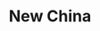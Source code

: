 ---
layout: place
title: "New China"
permalink: /indiana/fishers/new-china.html
stateAbbr: IN
stateName: Indiana
cityName: Fishers
place_id: ChIJ_YhbJVqzFIgR2GgAq_Np3k8
photos:
  - name: >-
      places/ChIJ_YhbJVqzFIgR2GgAq_Np3k8/photos/AUy1YQ0HJkctL99T2ODRZdBDpHncvqsAZc5Pahw7w3E2mXGUybj6KF6JQxULNjOLMgRMJR5D_YKwxEgOBh1ykj7ahGIR27iatLhK7e84vM4DNlFdJlIISgNno52WHxaLnY2Kprjw9L2m5UpJMFGrdnjCfEASA2YGpr_8deDgeXUVs5pPi4fLlxSuqwXadyqY7GEm-bnfYOoi3cqlkGDSnZfHBnUXJCvgplOQ7SejclW20moPN8mgeciu6CiiqkpA1oYz33C9utdIaPGIXRv5a3LBd1FhCVVPBneBQ9_hLePb3tiDdQ
    widthPx: 4800
    heightPx: 2700
    authorAttributions:
      - displayName: New China
        uri: https://maps.google.com/maps/contrib/103707325832862323509
        photoUri: >-
          https://lh3.googleusercontent.com/a-/ALV-UjWQokZppJmL3QoYZ7NfYnTc-9rWf32Z4OFdjyk3BZsBPEKZI3u1=s100-p-k-no-mo
    flagContentUri: >-
      https://www.google.com/local/imagery/report/?cb_client=maps_api_places.places_api&image_key=!1e10!2sAF1QipMwxwW4SjNz3qb-EJcxVy0_7-LB9TUwebTUAMvg&hl=en-US
    googleMapsUri: >-
      https://www.google.com/maps/place//data=!3m4!1e2!3m2!1sAF1QipMwxwW4SjNz3qb-EJcxVy0_7-LB9TUwebTUAMvg!2e10!4m2!3m1!1s0x8814b35a255b88fd:0x4fde69f3ab0068d8
  - name: >-
      places/ChIJ_YhbJVqzFIgR2GgAq_Np3k8/photos/AUy1YQ3wWtOBqkcnm6vd47q21OMowz2t405mQYDKDKBGQT_G1mFzVe7QBbvuXUj7U3lIc4Ljn6b1ZjDMG1CpwJKvSENMSoX0IeIwozQgpAJxbhXKWYbMlom302yu8TB5DNHmw48O03t6RH_ygTShnP7jgXTHiQGzY9A1icOAwwrRSYDfUsrBgek8zYJFDjGATV7JsRf-ySTv_dfrlQISXJwERUsDjrGBfvp7zkXraQKCkMQpuQ-E4kCkotFjCKgF9UC66n5XFF7-rErXd3qheR1eqDZspqX2ZSXZxVjjJFmXIt3ivQ
    widthPx: 1290
    heightPx: 936
    authorAttributions:
      - displayName: New China
        uri: https://maps.google.com/maps/contrib/103707325832862323509
        photoUri: >-
          https://lh3.googleusercontent.com/a-/ALV-UjWQokZppJmL3QoYZ7NfYnTc-9rWf32Z4OFdjyk3BZsBPEKZI3u1=s100-p-k-no-mo
    flagContentUri: >-
      https://www.google.com/local/imagery/report/?cb_client=maps_api_places.places_api&image_key=!1e10!2sAF1QipM02o5AQIWD8k8bkul9HQ8q_gBzJ2PPSzons4SN&hl=en-US
    googleMapsUri: >-
      https://www.google.com/maps/place//data=!3m4!1e2!3m2!1sAF1QipM02o5AQIWD8k8bkul9HQ8q_gBzJ2PPSzons4SN!2e10!4m2!3m1!1s0x8814b35a255b88fd:0x4fde69f3ab0068d8
  - name: >-
      places/ChIJ_YhbJVqzFIgR2GgAq_Np3k8/photos/AUy1YQ1No0fZcRgsvpI89bqvpYFvo3fVLF8JSVt40h8rKfIB33iaU1iLBkRe14htzhCNCR1PKlKxNyNPWGeGVbe_APVS5nltnVVg0IzJz6Xxrm3_S4VWSSsJMetRKhXReCjcttiyw4jIZSMLISijYjEQaFmnTjrrWqD8hKd-NyxIHPCZH90I0cUnOts1KRuSj-ZZm7BEUcrJM_XcuYuXNCRCZ-ut_9_r8pOBthby8DWZ9EN0XZKjg1Vy5SUUG1wiuZ6cLLUhLE4Sdll8syuWoIGBQ6ExEC-gw2HNhfArPL2Dac5v4g1vsRqsKeb1vw4-NP1Q899x7vu0Z0k-tcBkGKi2KTLMT50iCRMoIHoYtwfSoPtqzKxkvlduNVd0MrvyMdWKnR0yHvXDsIN5Vf3ZDLgTK5kwfkx-tb7QYs-b-bUGye0M6VDfvdF1C454ArXsdw2E
    widthPx: 4000
    heightPx: 3000
    authorAttributions:
      - displayName: Anthony Lillig
        uri: https://maps.google.com/maps/contrib/114141944148882947878
        photoUri: >-
          https://lh3.googleusercontent.com/a-/ALV-UjWxb2BO-vXB0jC36myifeihWEgPjju3KzcXUjsr6upTnlLYcW3I=s100-p-k-no-mo
    flagContentUri: >-
      https://www.google.com/local/imagery/report/?cb_client=maps_api_places.places_api&image_key=!1e10!2sCIABIhAGbzzgMTPJKGfR0w0ADczC&hl=en-US
    googleMapsUri: >-
      https://www.google.com/maps/place//data=!3m4!1e2!3m2!1sCIABIhAGbzzgMTPJKGfR0w0ADczC!2e10!4m2!3m1!1s0x8814b35a255b88fd:0x4fde69f3ab0068d8
  - name: >-
      places/ChIJ_YhbJVqzFIgR2GgAq_Np3k8/photos/AUy1YQ2eWmU68Zfmq2m6A6fH-Vz18aQtQLKN7i2XZaIPphbhDFTXbN00Kfi7-nQBbneeB7zUQFhSVHxtDFePohT1nNhtBAd9ioXSC8v_CHiQHasLdua6PSznrv1ti12YphMirXMCdIs5OnAnoBUpatIXXurL8LbRaRHEuRHsFh-MquxZ210RQQ27dur9ObTEel2vJ-33XwQLgCZ3pP8zJx1_w8yGiwum7GGdnl4xg36SytAT0pPl-JPD6FddLeQN5yzCkGTzVBCDbHJo3aNtxCAiG6NblUb8OSZnKpH1PU597mxtlQ
    widthPx: 4800
    heightPx: 3600
    authorAttributions:
      - displayName: New China
        uri: https://maps.google.com/maps/contrib/103707325832862323509
        photoUri: >-
          https://lh3.googleusercontent.com/a-/ALV-UjWQokZppJmL3QoYZ7NfYnTc-9rWf32Z4OFdjyk3BZsBPEKZI3u1=s100-p-k-no-mo
    flagContentUri: >-
      https://www.google.com/local/imagery/report/?cb_client=maps_api_places.places_api&image_key=!1e10!2sAF1QipNoXCIzRZm7p7Imvwtkd_qVGVb-NsKsvKlkxhu4&hl=en-US
    googleMapsUri: >-
      https://www.google.com/maps/place//data=!3m4!1e2!3m2!1sAF1QipNoXCIzRZm7p7Imvwtkd_qVGVb-NsKsvKlkxhu4!2e10!4m2!3m1!1s0x8814b35a255b88fd:0x4fde69f3ab0068d8
  - name: >-
      places/ChIJ_YhbJVqzFIgR2GgAq_Np3k8/photos/AUy1YQ1Ap7jwgA_c7TSAAFEMnJavukiZVCRbyu3RBcxdXsdWFY2DIPALgZLHM-GzZKIM9TIvrdeGtYar2uXRTi7UEYyQlP7O1DIbZhrPVn3wmeO6V-ThnhvLabYzmmxo7SoTyyj423BEt6ZRVHVBhoKMzW_UTpSXLl7CYvdAd22RD_X5TFHjL5Kcwu0mhtakroS6oQ3oJuKVebIpnMGeVEFgbZmWFDt6rU4rEBPlf5Og_0DgkAgZqAE03KI55gANfd2Ji-GvofPB--CPA-R5H6bzyjPuBECrhaKskr89xp4b7gTAVVp3aD3FFr_7bzfpAHNDeKpXFp_nhGX6ea8SDq9rVeNPhUI8LAyaHwaEkSi8N5_sJYVQ7tYdza9JxfMxYdVaR-ixJnNNgwjOIzZJkL4DDmxvquo1dd-WQNFVSMGInbd3fEdQ
    widthPx: 2448
    heightPx: 1836
    authorAttributions:
      - displayName: jakson tap
        uri: https://maps.google.com/maps/contrib/102676172568472653852
        photoUri: >-
          https://lh3.googleusercontent.com/a-/ALV-UjXpOYBvrAmvh3dB7RtIGesLwZT8MxIP11PFo97GSSGRoPLBfHmO=s100-p-k-no-mo
    flagContentUri: >-
      https://www.google.com/local/imagery/report/?cb_client=maps_api_places.places_api&image_key=!1e10!2sCIHM0ogKEICAgID2r4fp-AE&hl=en-US
    googleMapsUri: >-
      https://www.google.com/maps/place//data=!3m4!1e2!3m2!1sCIHM0ogKEICAgID2r4fp-AE!2e10!4m2!3m1!1s0x8814b35a255b88fd:0x4fde69f3ab0068d8
  - name: >-
      places/ChIJ_YhbJVqzFIgR2GgAq_Np3k8/photos/AUy1YQ0yhNFLZTcMv_GFkWOOANTicCPNEhl5Fcus5Is8Zzt3BZybPK_kL7BEdEUUF0P0xn82IN4k4MPSfia1LvuREGDymIxUZ4TLtX1YoF-lP61H9e5tctaKemw6lL6zgkKopi3Z-Zrr1EAFJnl1B9xTr8KHmWA9AvZLgHl0oaUDlFcIngxeU6lildfURK6IWyTa6cZxgsmJDBnXeJwr7BlVX6DPZnZx8OpZAWzRXbGbSmT0w0jbNVv7tzXEcJTtR9uvumUKRlJ0MPWlAsYkSGL9fKMQbiMF_VNUccO74IAVX0strg
    widthPx: 846
    heightPx: 593
    authorAttributions:
      - displayName: New China
        uri: https://maps.google.com/maps/contrib/103707325832862323509
        photoUri: >-
          https://lh3.googleusercontent.com/a-/ALV-UjWQokZppJmL3QoYZ7NfYnTc-9rWf32Z4OFdjyk3BZsBPEKZI3u1=s100-p-k-no-mo
    flagContentUri: >-
      https://www.google.com/local/imagery/report/?cb_client=maps_api_places.places_api&image_key=!1e10!2sAF1QipPPjIVRywRn059rUHUt9LKnkmuRQajdRO-kOLmh&hl=en-US
    googleMapsUri: >-
      https://www.google.com/maps/place//data=!3m4!1e2!3m2!1sAF1QipPPjIVRywRn059rUHUt9LKnkmuRQajdRO-kOLmh!2e10!4m2!3m1!1s0x8814b35a255b88fd:0x4fde69f3ab0068d8
  - name: >-
      places/ChIJ_YhbJVqzFIgR2GgAq_Np3k8/photos/AUy1YQ3WQl3gPIk6Y2rsj6ppyzhJIwVfXj9X0DDKvWtup_Kq8xjbH_9BeqjWsyZyuB0-y_CTQiQQDCBl_sj1wHnw-qG5Cs8xoDaB7sfOoG9GvDk-pfVc08fXjjeggQio31gJC1mwPxEHiIFuP-djxZQzcqnmNoAj99W2BPci5sVKhpmfsV2whHTLPO-GOpA7_a6f55VUGREd3sdkL5c6X_oNn4vmddVJ6XgwIZmzRq61wL0MH4kbKvMSdXTaO4hNJcx-OGlVyNOuglAJJsxwEnyoGwRa-TAcUqHVMwtOzQWKj3vMoIaW67nnfINgJW7ptsX31eS1TreeyT4bcjmDy7WX2XwLaG6pPGMjfuqlXvHqOec0ZhLX9Q5iP_O6WG59sLjb2eHxLnBMm0nYiIPy0PDdURzCCmpMEutRMCIdll7ju_NFNdg
    widthPx: 4032
    heightPx: 3024
    authorAttributions:
      - displayName: jakson tap
        uri: https://maps.google.com/maps/contrib/102676172568472653852
        photoUri: >-
          https://lh3.googleusercontent.com/a-/ALV-UjXpOYBvrAmvh3dB7RtIGesLwZT8MxIP11PFo97GSSGRoPLBfHmO=s100-p-k-no-mo
    flagContentUri: >-
      https://www.google.com/local/imagery/report/?cb_client=maps_api_places.places_api&image_key=!1e10!2sCIHM0ogKEICAgICemZKe3AE&hl=en-US
    googleMapsUri: >-
      https://www.google.com/maps/place//data=!3m4!1e2!3m2!1sCIHM0ogKEICAgICemZKe3AE!2e10!4m2!3m1!1s0x8814b35a255b88fd:0x4fde69f3ab0068d8
  - name: >-
      places/ChIJ_YhbJVqzFIgR2GgAq_Np3k8/photos/AUy1YQ2WLrfDwXzuooBAgTXsjo6uzJOvBEZWxh8fc7LVYE_Tr2bd7YTQ74hJLy8aT4WMK5GiH2cS5crH1EmeUTaHhvnn4pZli7QVpSMKeUloFsZnQOOp_cRnNBgtaOMVqYLBsJpGiePOtIADHSMlJLhQv_ijSM5KnPPymKU6iaD4mjS8JUSuL2v3_5L_AeTdavVrnVoxMnX5jNtMgCZjcR0Est3UuJTw7cS_I8DvKBkqR8UZ80mDoAS6Oyhh8XoB7OiIcazUwGUPhSLDZ3Mvdb21XK5nY1LTKm0r00K-3nlXEubg4dtWqorZx-3hL50KWZpzCwMpfS84kIrKkwqINv_ALnDQ3rUZXYzqAWzzq8_AGVCBlXvUwfNtTaSHm5yE1dIyRvrhVsgEJZOdT9AOWcKg3ab32cts0S5-1_yPR3YE-ieP0w
    widthPx: 1179
    heightPx: 2096
    authorAttributions:
      - displayName: Kevin Suryadi
        uri: https://maps.google.com/maps/contrib/112219651079152621714
        photoUri: >-
          https://lh3.googleusercontent.com/a-/ALV-UjWdKEPpPUs6f1d5kWZiLKEiWTkS7VIroHlH6Q6h2ITfYFTclLKv=s100-p-k-no-mo
    flagContentUri: >-
      https://www.google.com/local/imagery/report/?cb_client=maps_api_places.places_api&image_key=!1e10!2sCIHM0ogKEICAgIClhoqnOQ&hl=en-US
    googleMapsUri: >-
      https://www.google.com/maps/place//data=!3m4!1e2!3m2!1sCIHM0ogKEICAgIClhoqnOQ!2e10!4m2!3m1!1s0x8814b35a255b88fd:0x4fde69f3ab0068d8
  - name: >-
      places/ChIJ_YhbJVqzFIgR2GgAq_Np3k8/photos/AUy1YQ1ChOhwE7N4wd-cdzrAOrSyj-fkXZu_WufpOKP8TdZhnFKKF4a0oyvMfpSgqYl7ehB29tEWrib0BQvx6qkMTrt8BPjveVM9W6lpsJWdvPXqj_yUm3Har0IVxVGUAB6luS6oYcNddjeqtTWCqBcdpwzzTY1578VzZRIQne7RQqIsugk1u6DLLzuSWgyYpmWNnMTVGB8mG72fGWxcPJ8cVVp6z9qce4Y-TRCxh2IE-yQEuRkvRdrxAaABBRWPnJ5oEnJbHXWfVYOi_rKmLZG-DHyLGcT9pDhUVpZyjXL0BMGGtTwp9pVmAaXkUZ8f3fDZyKT3_HTb-YIHzHQpebssRSBnWlvrNt9gxoSXsqDI27bUMJNJMb61YBhEmwuXSoOynyK2_9ajSYoRSfN9_lLWTFywp5ZCNEHojiy9iSkTA0v433Vd
    widthPx: 4000
    heightPx: 2252
    authorAttributions:
      - displayName: Ike Rich
        uri: https://maps.google.com/maps/contrib/116038292013613497290
        photoUri: >-
          https://lh3.googleusercontent.com/a-/ALV-UjUlmMKetQo5rNtZFCDSdKmPakf2YNmktI9FPypfWnSEOyUDu3t9UA=s100-p-k-no-mo
    flagContentUri: >-
      https://www.google.com/local/imagery/report/?cb_client=maps_api_places.places_api&image_key=!1e10!2sCIHM0ogKEICAgIDtl-zq3AE&hl=en-US
    googleMapsUri: >-
      https://www.google.com/maps/place//data=!3m4!1e2!3m2!1sCIHM0ogKEICAgIDtl-zq3AE!2e10!4m2!3m1!1s0x8814b35a255b88fd:0x4fde69f3ab0068d8
  - name: >-
      places/ChIJ_YhbJVqzFIgR2GgAq_Np3k8/photos/AUy1YQ0xf7b9d-6zMU9tt38W39ikrUHei-W4aInLHoUbchLr_q4vbCFh-_IwGTm3LwxXG-6eZ2_lyYSEGJ9aOHBUUr-snUNI92K6jTwGrsI9AINBuBdUp8KpjnSYVD-FOJMD8mH1-RrT2LycuEu4cBEcoRTYizKEAwhDjSeE3-GmjzulAN46X5ipJvCz49DvdiDGS2fIKAqMF772i5DaBnz_0LNE7_YFoNDA1zeN8wpVwMtgQph0QSrsJGXanmx8sqtzqFxtEj_LE91zUOkW2w1oRk5qiVN2iIPdvOW1rjX2ubqJkg
    widthPx: 960
    heightPx: 1280
    authorAttributions:
      - displayName: New China
        uri: https://maps.google.com/maps/contrib/103707325832862323509
        photoUri: >-
          https://lh3.googleusercontent.com/a-/ALV-UjWQokZppJmL3QoYZ7NfYnTc-9rWf32Z4OFdjyk3BZsBPEKZI3u1=s100-p-k-no-mo
    flagContentUri: >-
      https://www.google.com/local/imagery/report/?cb_client=maps_api_places.places_api&image_key=!1e10!2sAF1QipNtj2EEwonv8-XYB3IZeNen1zvuKACOEtuuPrqB&hl=en-US
    googleMapsUri: >-
      https://www.google.com/maps/place//data=!3m4!1e2!3m2!1sAF1QipNtj2EEwonv8-XYB3IZeNen1zvuKACOEtuuPrqB!2e10!4m2!3m1!1s0x8814b35a255b88fd:0x4fde69f3ab0068d8
address: 8350 E 96th St, Fishers, IN 46037, USA
street: 8350 E 96th St
city: Fishers
state: IN
zip: '46037'
country: USA
neighborhood: null
latitude: '39.927750'
longitude: '-86.020149'
accessibility_options:
  wheelchairAccessibleParking: true
  wheelchairAccessibleEntrance: true
  wheelchairAccessibleRestroom: true
  wheelchairAccessibleSeating: true
business_status: OPERATIONAL
name: New China
google_maps_links:
  directionsUri: >-
    https://www.google.com/maps/dir//''/data=!4m7!4m6!1m1!4e2!1m2!1m1!1s0x8814b35a255b88fd:0x4fde69f3ab0068d8!3e0
  placeUri: https://maps.google.com/?cid=5755153869092972760
  writeAReviewUri: >-
    https://www.google.com/maps/place//data=!4m3!3m2!1s0x8814b35a255b88fd:0x4fde69f3ab0068d8!12e1
  reviewsUri: >-
    https://www.google.com/maps/place//data=!4m4!3m3!1s0x8814b35a255b88fd:0x4fde69f3ab0068d8!9m1!1b1
  photosUri: >-
    https://www.google.com/maps/place//data=!4m3!3m2!1s0x8814b35a255b88fd:0x4fde69f3ab0068d8!10e5
primary_type: Restaurant
opening_hours:
  regular: null
  current: null
secondary_opening_hours:
  regular:
    weekdayDescriptions: null
    type: null
  current:
    weekdayDescriptions: null
    type: null
phone: null
price_level: null
price_range: null
rating: null
rating_count: 0
website: null
description: null
reviews: null
parking_options: null
payment_options: null
allow_dogs: null
curbside_pickup: null
delivery: null
dine_in: null
good_for_children: null
good_for_groups: null
good_for_sports: null
live_music: null
menu_for_children: null
outdoor_seating: null
reservable: null
restroom: null
serves_beer: null
serves_breakfast: null
serves_brunch: null
serves_cocktails: null
serves_coffee: null
serves_dinner: null
serves_dessert: null
serves_lunch: null
serves_vegetarian_food: null
serves_wine: null
takeout: null
slug: New-China

---